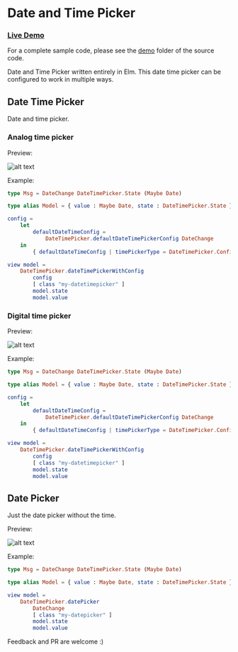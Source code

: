 # Date and Time Picker

### [Live Demo]()

For a complete sample code, please see the [demo](https://github.com/abadi199/datetimepicker/tree/master/demo) folder of the source code.

Date and Time Picker written entirely in Elm. This date time picker can be configured to work in multiple ways.

## Date Time Picker

Date and time picker.

### Analog time picker

Preview:

![alt text](https://github.com/abadi199/datetimepicker/raw/master/images/datetimepicker-analog.gif "Date Time Picker with Analog Time Picker Preview")

Example:
```elm
type Msg = DateChange DateTimePicker.State (Maybe Date)

type alias Model = { value : Maybe Date, state : DateTimePicker.State }

config = 
    let
        defaultDateTimeConfig =
            DateTimePicker.defaultDateTimePickerConfig DateChange
    in
        { defaultDateTimeConfig | timePickerType = DateTimePicker.Config.Analog }

view model =
    DateTimePicker.dateTimePickerWithConfig
        config
        [ class "my-datetimepicker" ]
        model.state
        model.value
```

### Digital time picker

Preview:

![alt text](https://github.com/abadi199/datetimepicker/raw/master/images/datetimepicker-digital.gif "Date Time Picker with Digital Time Picker Preview")

Example:
```elm
type Msg = DateChange DateTimePicker.State (Maybe Date)

type alias Model = { value : Maybe Date, state : DateTimePicker.State }

config = 
    let
        defaultDateTimeConfig =
            DateTimePicker.defaultDateTimePickerConfig DateChange
    in
        { defaultDateTimeConfig | timePickerType = DateTimePicker.Config.Digital }

view model =
    DateTimePicker.dateTimePickerWithConfig
        config
        [ class "my-datetimepicker" ]
        model.state
        model.value
```


Date Picker
---
Just the date picker without the time.

Preview:

![alt text](https://github.com/abadi199/datetimepicker/raw/master/images/datepicker.gif "Date Picker Preview")

Example:
```elm
type Msg = DateChange DateTimePicker.State (Maybe Date)

type alias Model = { value : Maybe Date, state : DateTimePicker.State }

view model =
    DateTimePicker.datePicker
        DateChange
        [ class "my-datepicker" ]
        model.state
        model.value
```
Feedback and PR are welcome :)